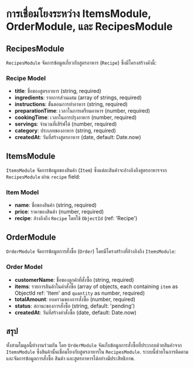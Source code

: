 # การเชื่อมโยงระหว่าง ItemsModule, OrderModule, และ RecipesModule

## RecipesModule
`RecipesModule` จัดการข้อมูลเกี่ยวกับสูตรอาหาร (`Recipe`) ซึ่งมีโครงสร้างดังนี้:

### Recipe Model
- **title**: ชื่อของสูตรอาหาร (string, required)
- **ingredients**: รายการส่วนผสม (array of strings, required)
- **instructions**: ขั้นตอนการทำอาหาร (string, required)
- **preparationTime**: เวลาในการเตรียมอาหาร (number, required)
- **cookingTime**: เวลาในการปรุงอาหาร (number, required)
- **servings**: จำนวนที่เสิร์ฟได้ (number, required)
- **category**: ประเภทของอาหาร (string, required)
- **createdAt**: วันที่สร้างสูตรอาหาร (date, default: Date.now)

## ItemsModule
`ItemsModule` จัดการข้อมูลของสินค้า (`Item`) ซึ่งแต่ละสินค้าจะอ้างอิงถึงสูตรอาหารจาก `RecipesModule` ผ่าน `recipe` field:

### Item Model
- **name**: ชื่อของสินค้า (string, required)
- **price**: ราคาของสินค้า (number, required)
- **recipe**: อ้างอิงถึง `Recipe` โดยใช้ `ObjectId` (ref: 'Recipe')

## OrderModule
`OrderModule` จัดการข้อมูลการสั่งซื้อ (`Order`) โดยมีโครงสร้างที่อ้างอิงถึง `ItemsModule`:

### Order Model
- **customerName**: ชื่อของลูกค้าที่สั่งซื้อ (string, required)
- **items**: รายการสินค้าในคำสั่งซื้อ (array of objects, each containing `item` as ObjectId ref: 'Item' and `quantity` as number, required)
- **totalAmount**: ยอดรวมของการสั่งซื้อ (number, required)
- **status**: สถานะของการสั่งซื้อ (string, default: 'pending')
- **createdAt**: วันที่สร้างคำสั่งซื้อ (date, default: Date.now)

## สรุป
ทั้งสามโมดูลนี้ทำงานร่วมกัน โดย `OrderModule` จัดเก็บข้อมูลการสั่งซื้อที่ประกอบด้วยสินค้าจาก `ItemsModule` ซึ่งสินค้านั้นเชื่อมโยงกับสูตรอาหารใน `RecipesModule`. ระบบนี้ช่วยในการติดตามและจัดการข้อมูลการสั่งซื้อ สินค้า และสูตรอาหารได้อย่างมีประสิทธิภาพ.
